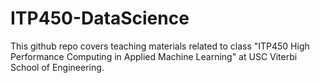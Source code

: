 # ITP450-DataScience
This github repo covers teaching materials related to class "ITP450 High Performance Computing in Applied Machine Learning" at USC Viterbi School of Engineering. 
